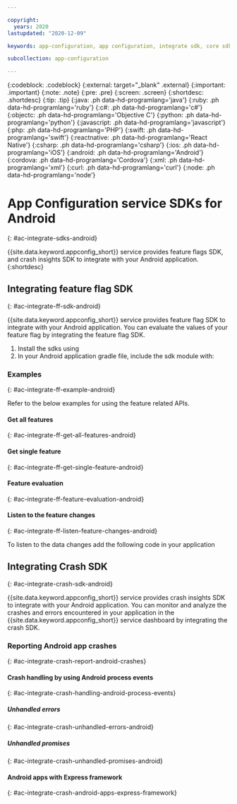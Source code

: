 ```yaml
---

copyright:
  years: 2020
lastupdated: "2020-12-09"

keywords: app-configuration, app configuration, integrate sdk, core sdk, android sdk, android, maven

subcollection: app-configuration

---
```


{:codeblock: .codeblock}
{:external: target="_blank" .external}
{:important: .important}
{:note: .note}
{:pre: .pre}
{:screen: .screen}
{:shortdesc: .shortdesc}
{:tip: .tip}
{:java: .ph data-hd-programlang='java'}
{:ruby: .ph data-hd-programlang='ruby'}
{:c#: .ph data-hd-programlang='c#'}
{:objectc: .ph data-hd-programlang='Objective C'}
{:python: .ph data-hd-programlang='python'}
{:javascript: .ph data-hd-programlang='javascript'}
{:php: .ph data-hd-programlang='PHP'}
{:swift: .ph data-hd-programlang='swift'}
{:reactnative: .ph data-hd-programlang='React Native'}
{:csharp: .ph data-hd-programlang='csharp'}
{:ios: .ph data-hd-programlang='iOS'}
{:android: .ph data-hd-programlang='Android'}
{:cordova: .ph data-hd-programlang='Cordova'}
{:xml: .ph data-hd-programlang='xml'}
{:curl: .ph data-hd-programlang='curl'}
{:node: .ph data-hd-programlang='node'}

# App Configuration service SDKs for Android
{: #ac-integrate-sdks-android}

{{site.data.keyword.appconfig_short}} service provides feature flags SDK, and crash insights SDK to integrate with your Android application. 
{:shortdesc}

## Integrating feature flag SDK
{: #ac-integrate-ff-sdk-android}

{{site.data.keyword.appconfig_short}} service provides feature flag SDK to integrate with your Android application. You can evaluate the values of your feature flag by integrating the feature flag SDK. 

<!-- placeholder for the steps -->
1. Install the sdks using 
1. In your Android application gradle file, include the sdk module with: 

### Examples
{: #ac-integrate-ff-example-android}

Refer to the below examples for using the feature related APIs.

#### Get all features
{: #ac-integrate-ff-get-all-features-android}

#### Get single feature
{: #ac-integrate-ff-get-single-feature-android}

#### Feature evaluation
{: #ac-integrate-ff-feature-evaluation-android}


#### Listen to the feature changes
{: #ac-integrate-ff-listen-feature-changes-android}

To listen to the data changes add the following code in your application

## Integrating Crash SDK
{: #ac-integrate-crash-sdk-android}

{{site.data.keyword.appconfig_short}} service provides crash insights SDK to integrate with your Android application. You can monitor and analyze the crashes and errors encountered in your application in the {{site.data.keyword.appconfig_short}} service dashboard by integrating the crash SDK.

### Reporting Android app crashes
{: #ac-integrate-crash-report-android-crashes}

#### Crash handling by using Android process events
{: #ac-integrate-crash-handling-android-process-events}

##### Unhandled errors
{: #ac-integrate-crash-unhandled-errors-android}

##### Unhandled promises
{: #ac-integrate-crash-unhandled-promises-android}


#### Android apps with Express framework
{: #ac-integrate-crash-android-apps-express-framework}


